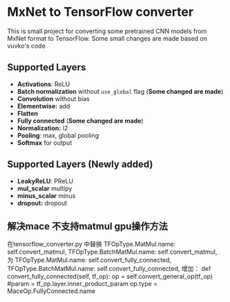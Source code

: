 # MxNet to TensorFlow converter

This is small project for converting some pretrained CNN models from MxNet format to TensorFlow. 
Some small changes are made based on vuvko's code

## Supported Layers

* **Activations**: ReLU
* **Batch normalization** without `use_global` flag (**Some changed are made**)
* **Convolution** without bias
* **Elementwise:** add
* **Flatten**
* **Fully connected** (**Some changed are made**)
* **Normalization:** l2
* **Pooling**: max, global pooling
* **Softmax** for output


## Supported Layers (Newly added)

* **LeakyReLU**: PReLU
* **mul_scalar** multipy
* **minus_scalar** minus
* **dropout:** dropout

## 解决mace 不支持matmul gpu操作方法
在tensorflow_converter.py 中替换
TFOpType.MatMul.name: self.convert_matmul,
TFOpType.BatchMatMul.name: self.convert_matmul,
为
TFOpType.MatMul.name: self.convert_fully_connected,
TFOpType.BatchMatMul.name: self.convert_fully_connected,
增加：
def convert_fully_connected(self, tf_op):
op = self.convert_general_op(tf_op)
#param = tf_op.layer.inner_product_param
op.type = MaceOp.FullyConnected.name
